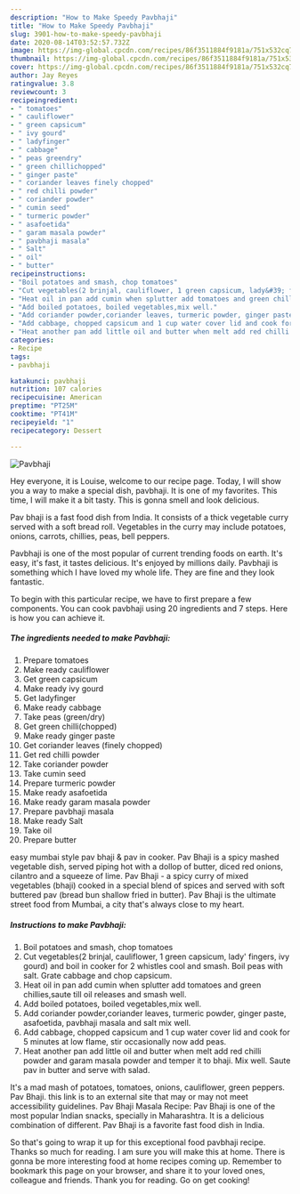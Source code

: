 ```yaml
---
description: "How to Make Speedy Pavbhaji"
title: "How to Make Speedy Pavbhaji"
slug: 3901-how-to-make-speedy-pavbhaji
date: 2020-08-14T03:52:57.732Z
image: https://img-global.cpcdn.com/recipes/86f3511884f9181a/751x532cq70/pavbhaji-recipe-main-photo.jpg
thumbnail: https://img-global.cpcdn.com/recipes/86f3511884f9181a/751x532cq70/pavbhaji-recipe-main-photo.jpg
cover: https://img-global.cpcdn.com/recipes/86f3511884f9181a/751x532cq70/pavbhaji-recipe-main-photo.jpg
author: Jay Reyes
ratingvalue: 3.8
reviewcount: 3
recipeingredient:
- " tomatoes"
- " cauliflower"
- " green capsicum"
- " ivy gourd"
- " ladyfinger"
- " cabbage"
- " peas greendry"
- " green chillichopped"
- " ginger paste"
- " coriander leaves finely chopped"
- " red chilli powder"
- " coriander powder"
- " cumin seed"
- " turmeric powder"
- " asafoetida"
- " garam masala powder"
- " pavbhaji masala"
- " Salt"
- " oil"
- " butter"
recipeinstructions:
- "Boil potatoes and smash, chop tomatoes"
- "Cut vegetables(2 brinjal, cauliflower, 1 green capsicum, lady&#39; fingers, ivy gourd) and boil in cooker for 2 whistles cool and smash. Boil peas with salt. Grate cabbage and chop capsicum."
- "Heat oil in pan add cumin when splutter add tomatoes and green chillies,saute till oil releases and smash well."
- "Add boiled potatoes, boiled vegetables,mix well."
- "Add coriander powder,coriander leaves, turmeric powder, ginger paste, asafoetida, pavbhaji masala and salt mix well."
- "Add cabbage, chopped capsicum and 1 cup water cover lid and cook for 5 minutes at low flame, stir occasionally now add peas."
- "Heat another pan add little oil and butter when melt add red chilli powder and garam masala powder and temper it to bhaji. Mix well. Saute pav in butter and serve with salad."
categories:
- Recipe
tags:
- pavbhaji

katakunci: pavbhaji 
nutrition: 107 calories
recipecuisine: American
preptime: "PT25M"
cooktime: "PT41M"
recipeyield: "1"
recipecategory: Dessert

---
```



![Pavbhaji](https://img-global.cpcdn.com/recipes/86f3511884f9181a/751x532cq70/pavbhaji-recipe-main-photo.jpg)

Hey everyone, it is Louise, welcome to our recipe page. Today, I will show you a way to make a special dish, pavbhaji. It is one of my favorites. This time, I will make it a bit tasty. This is gonna smell and look delicious.

Pav bhaji is a fast food dish from India. It consists of a thick vegetable curry served with a soft bread roll. Vegetables in the curry may include potatoes, onions, carrots, chillies, peas, bell peppers.

Pavbhaji is one of the most popular of current trending foods on earth. It's easy, it's fast, it tastes delicious. It's enjoyed by millions daily. Pavbhaji is something which I have loved my whole life. They are fine and they look fantastic.


To begin with this particular recipe, we have to first prepare a few components. You can cook pavbhaji using 20 ingredients and 7 steps. Here is how you can achieve it.

<!--inarticleads1-->

##### The ingredients needed to make Pavbhaji:

1. Prepare  tomatoes
1. Make ready  cauliflower
1. Get  green capsicum
1. Make ready  ivy gourd
1. Get  ladyfinger
1. Make ready  cabbage
1. Take  peas (green/dry)
1. Get  green chilli(chopped)
1. Make ready  ginger paste
1. Get  coriander leaves (finely chopped)
1. Get  red chilli powder
1. Take  coriander powder
1. Take  cumin seed
1. Prepare  turmeric powder
1. Make ready  asafoetida
1. Make ready  garam masala powder
1. Prepare  pavbhaji masala
1. Make ready  Salt
1. Take  oil
1. Prepare  butter


easy mumbai style pav bhaji &amp; pav in cooker. Pav Bhaji is a spicy mashed vegetable dish, served piping hot with a dollop of butter, diced red onions, cilantro and a squeeze of lime. Pav Bhaji - a spicy curry of mixed vegetables (bhaji) cooked in a special blend of spices and served with soft buttered pav (bread bun shallow fried in butter). Pav Bhaji is the ultimate street food from Mumbai, a city that&#39;s always close to my heart. 

<!--inarticleads2-->

##### Instructions to make Pavbhaji:

1. Boil potatoes and smash, chop tomatoes
1. Cut vegetables(2 brinjal, cauliflower, 1 green capsicum, lady&#39; fingers, ivy gourd) and boil in cooker for 2 whistles cool and smash. Boil peas with salt. Grate cabbage and chop capsicum.
1. Heat oil in pan add cumin when splutter add tomatoes and green chillies,saute till oil releases and smash well.
1. Add boiled potatoes, boiled vegetables,mix well.
1. Add coriander powder,coriander leaves, turmeric powder, ginger paste, asafoetida, pavbhaji masala and salt mix well.
1. Add cabbage, chopped capsicum and 1 cup water cover lid and cook for 5 minutes at low flame, stir occasionally now add peas.
1. Heat another pan add little oil and butter when melt add red chilli powder and garam masala powder and temper it to bhaji. Mix well. Saute pav in butter and serve with salad.


It&#39;s a mad mash of potatoes, tomatoes, onions, cauliflower, green peppers. Pav Bhaji. this link is to an external site that may or may not meet accessibility guidelines. Pav Bhaji Masala Recipe: Pav Bhaji is one of the most popular Indian snacks, specially in Maharashtra. It is a delicious combination of different. Pav Bhaji is a favorite fast food dish in India. 

So that's going to wrap it up for this exceptional food pavbhaji recipe. Thanks so much for reading. I am sure you will make this at home. There is gonna be more interesting food at home recipes coming up. Remember to bookmark this page on your browser, and share it to your loved ones, colleague and friends. Thank you for reading. Go on get cooking!
